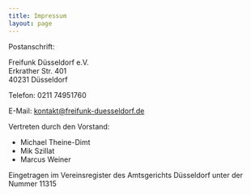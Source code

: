 ```yaml
---
title: Impressum
layout: page
---
```

Postanschrift:

Freifunk Düsseldorf e.V.\
Erkrather Str. 401\
40231 Düsseldorf

Telefon: 0211 74951760

E-Mail: kontakt@freifunk-duesseldorf.de

Vertreten durch den Vorstand:

* Michael Theine-Dimt
* Mik Szillat
* Marcus Weiner

Eingetragen im Vereinsregister des Amtsgerichts Düsseldorf unter der Nummer 11315